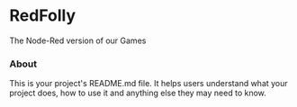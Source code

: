 RedFolly
========

The Node-Red version of our Games

### About

This is your project's README.md file. It helps users understand what your
project does, how to use it and anything else they may need to know.